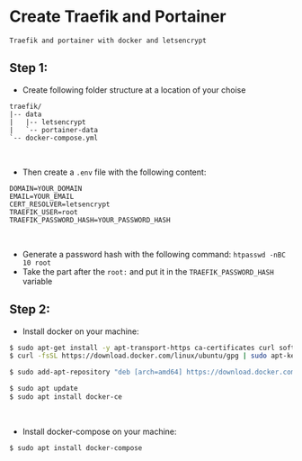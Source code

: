 # Create Traefik and Portainer
`Traefik and portainer with docker and letsencrypt`
<br>

## Step 1:
  - Create following folder structure at a location of your choise

  ```tree
  traefik/
  |-- data
  |   |-- letsencrypt
  |   `-- portainer-data
  `-- docker-compose.yml
  ```
  <br>

  - Then create a `.env` file with the following content:
  ```dotenv
  DOMAIN=YOUR_DOMAIN
  EMAIL=YOUR_EMAIL
  CERT_RESOLVER=letsencrypt
  TRAEFIK_USER=root
  TRAEFIK_PASSWORD_HASH=YOUR_PASSWORD_HASH
  ```
  <br>

  - Generate a password hash with the following command:
  `htpasswd -nBC 10 root`
  - Take the part after the `root:` and put it in the `TRAEFIK_PASSWORD_HASH` variable

## Step 2:
  - Install docker on your machine:
  ```bash
  $ sudo apt-get install -y apt-transport-https ca-certificates curl software-properties-common
  $ curl -fsSL https://download.docker.com/linux/ubuntu/gpg | sudo apt-key add -

  $ sudo add-apt-repository "deb [arch=amd64] https://download.docker.com/linux/ubuntu focal stable"

  $ sudo apt update
  $ sudo apt install docker-ce
  ```
  <br>

  - Install docker-compose on your machine:
  ```bash
  $ sudo apt install docker-compose
  ```